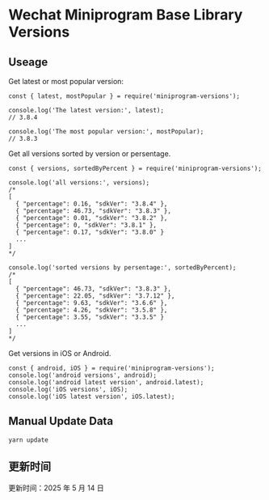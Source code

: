
# Wechat Miniprogram Base Library Versions

## Useage

Get latest or most popular version:

```;
const { latest, mostPopular } = require('miniprogram-versions');

console.log('The latest version:', latest);
// 3.8.4

console.log('The most popular version:', mostPopular);
// 3.8.3

```

Get all versions sorted by version or persentage.

```
const { versions, sortedByPercent } = require('miniprogram-versions');

console.log('all versions:', versions);
/*
[
  { "percentage": 0.16, "sdkVer": "3.8.4" },
  { "percentage": 46.73, "sdkVer": "3.8.3" },
  { "percentage": 0.01, "sdkVer": "3.8.2" },
  { "percentage": 0, "sdkVer": "3.8.1" },
  { "percentage": 0.17, "sdkVer": "3.8.0" }
  ...
]
*/

console.log('sorted versions by persentage:', sortedByPercent);
/*
[
  { "percentage": 46.73, "sdkVer": "3.8.3" },
  { "percentage": 22.05, "sdkVer": "3.7.12" },
  { "percentage": 9.63, "sdkVer": "3.6.6" },
  { "percentage": 4.26, "sdkVer": "3.5.8" },
  { "percentage": 3.55, "sdkVer": "3.3.5" }
  ...
]
*/
```

Get versions in iOS or Android.

```
const { android, iOS } = require('miniprogram-versions');
console.log('android versions', android);
console.log('android latest version', android.latest);
console.log('iOS versions', iOS);
console.log('iOS latest version', iOS.latest);
```

## Manual Update Data

```
yarn update
```

## 更新时间

更新时间：2025 年 5 月 14 日

